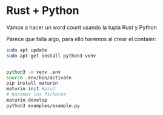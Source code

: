 # Rust + Python

Vamos a hacer un word count usando la tupla Rust y Python

Parece que falla algo, para ello haremos al crear el contaier:
```sh
sudo apt update
sudo apt-get install python3-venv


python3 -m venv .env
source .env/bin/activate
pip install maturin
maturin init #pio3
# hacemos los ficheros
maturin develop
python3 examples/example.py
```
